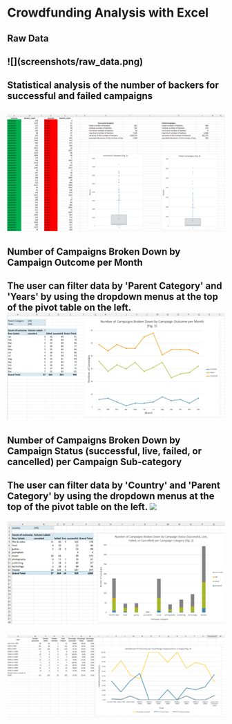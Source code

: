 <h1> Crowdfunding Analysis with Excel</h1>

<h2>Raw Data<h2/>
![](screenshots/raw_data.png)

<h2>Statistical analysis of the number of backers for successful and failed campaigns<h2/>
  
![](screenshots/backer_statistical_analysis.png)

<h2>Number of Campaigns Broken Down by Campaign Outcome per Month<h2/>
  
The user can filter data by 'Parent Category' and 'Years' by using the dropdown menus at the top of the pivot table on the left.
![](screenshots/campaigns_by_month.png)

<h2>Number of Campaigns Broken Down by Campaign Status (successful, live, failed, or cancelled) per Campaign Sub-category<h2/>
  
The user can filter data by 'Country' and 'Parent Category' by using the dropdown menus at the top of the pivot table on the left.
![](screenshots/campaigns_by_sub-category.png)


![](screenshots/campains_by_category.png)

![](screenshots/likelihood_of_outcome_by_goal_range.png)
